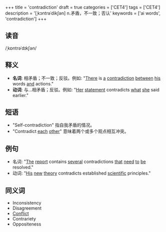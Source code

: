 +++
title = 'contradiction'
draft = true
categories = ['CET4']
tags = ['CET4']
description = '[ˌkɔntrəˈdik∫ən] n.矛盾，不一致；否认'
keywords = ['ai words', 'contradiction']
+++

## 读音
/ˌkɒntrəˈdɪkʃən/

## 释义
- **名词**: 相矛盾；不一致；反驳。例如: "[There](/zh/post/there/) is [a](/zh/post/a/) [contradiction](/zh/post/contradiction/) [between](/zh/post/between/) [his](/zh/post/his/) words [and](/zh/post/and/) actions."
- **动词**: 与…相矛盾；反驳。例如: "[Her](/zh/post/her/) [statement](/zh/post/statement/) contradicts [what](/zh/post/what/) [she](/zh/post/she/) said earlier."

## 短语
- "Self-contradiction" 指自我矛盾的情况。
- "Contradict [each](/zh/post/each/) [other](/zh/post/other/)" 意味着两个或多个观点相互冲突。

## 例句
- 名词: "[The](/zh/post/the/) [report](/zh/post/report/) contains [several](/zh/post/several/) contradictions [that](/zh/post/that/) [need](/zh/post/need/) [to](/zh/post/to/) [be](/zh/post/be/) resolved."
- 动词: "[His](/zh/post/his/) [new](/zh/post/new/) [theory](/zh/post/theory/) contradicts established [scientific](/zh/post/scientific/) principles."

## 同义词
- Inconsistency
- Disagreement
- [Conflict](/zh/post/conflict/)
- Contrariety
- Oppositeness
